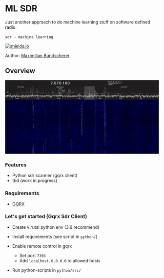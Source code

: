 # ML SDR

Just another approach to do machine learning stuff on software defined radio.

``sdr - machine learning``

[![shields.io](https://img.shields.io/badge/license-Apache2-blue.svg)](http://www.apache.org/licenses/LICENSE-2.0.txt)

Author: [Maximilian Bundscherer](https://bundscherer-online.de)

## Overview

![](./doc-img/sdr.png)

### Features

- Python sdr scanner (gqrx client)
- tbd (work in progress)

### Requirements

- [GQRX](https://gqrx.dk/)

### Let's get started (Gqrx Sdr Client)

- Create virutal python env (3.9 recommend)
- Install requirements (see script in ``python/``)

- Enable remote control in gqrx
    - Set port ``7356``
    - Add ``localhost``, ``0.0.0.0`` to allowed hosts

- Run python-scripts in ``python/src/``